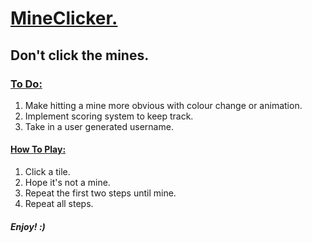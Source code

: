 <h1> <ins> MineClicker. </ins> </h1>
<h2> Don't click the mines. </h2>
<h3> <ins> To Do: </ins> </h3>
<ol>
  <li> Make hitting a mine more obvious with colour change or animation. </li>
  <li> Implement scoring system to keep track. </li>
  <li> Take in a user generated username. </li>
</ol>

<h4> <ins> How To Play: </ins> </h4>
<ol>
  <li> Click a tile. </li>
  <li> Hope it's not a mine. </li>
  <li> Repeat the first two steps until mine. </li>
  <li> Repeat all steps. </li>
</ol>

<h5>Enjoy! :)</h5>

